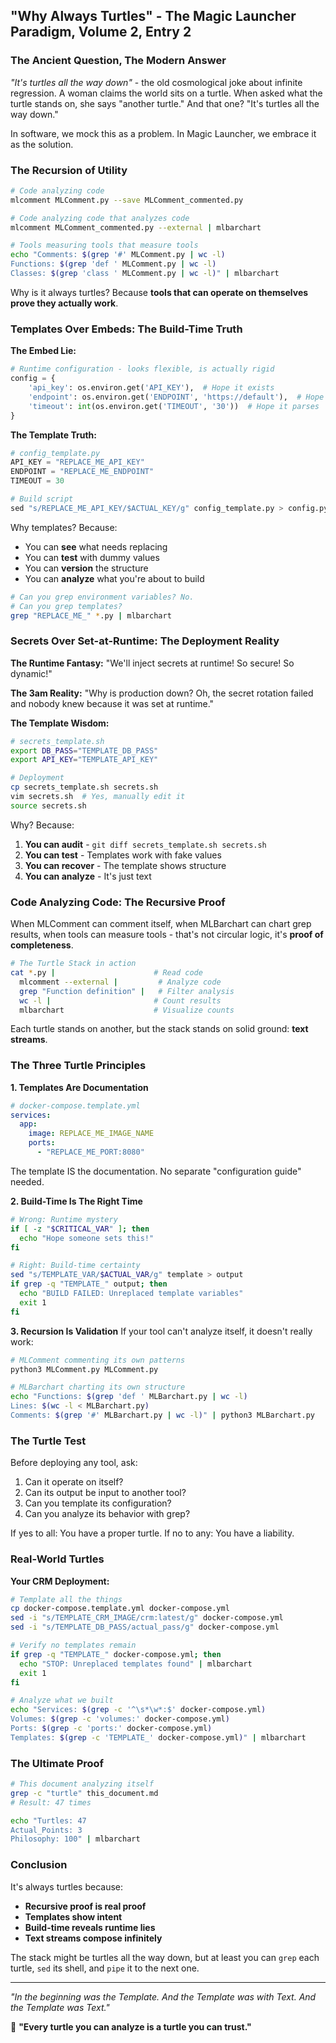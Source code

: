 ## "Why Always Turtles" - The Magic Launcher Paradigm, Volume 2, Entry 2

### The Ancient Question, The Modern Answer

*"It's turtles all the way down"* - the old cosmological joke about infinite regression. A woman claims the world sits on a turtle. When asked what the turtle stands on, she says "another turtle." And that one? "It's turtles all the way down."

In software, we mock this as a problem. In Magic Launcher, we embrace it as the solution.

### The Recursion of Utility

```bash
# Code analyzing code
mlcomment MLComment.py --save MLComment_commented.py

# Code analyzing code that analyzes code
mlcomment MLComment_commented.py --external | mlbarchart

# Tools measuring tools that measure tools
echo "Comments: $(grep '#' MLComment.py | wc -l)
Functions: $(grep 'def ' MLComment.py | wc -l)
Classes: $(grep 'class ' MLComment.py | wc -l)" | mlbarchart
```

Why is it always turtles? Because **tools that can operate on themselves prove they actually work**.

### Templates Over Embeds: The Build-Time Truth

**The Embed Lie:**
```python
# Runtime configuration - looks flexible, is actually rigid
config = {
    'api_key': os.environ.get('API_KEY'),  # Hope it exists
    'endpoint': os.environ.get('ENDPOINT', 'https://default'),  # Hope it's right
    'timeout': int(os.environ.get('TIMEOUT', '30'))  # Hope it parses
}
```

**The Template Truth:**
```python
# config_template.py
API_KEY = "REPLACE_ME_API_KEY"
ENDPOINT = "REPLACE_ME_ENDPOINT"
TIMEOUT = 30

# Build script
sed "s/REPLACE_ME_API_KEY/$ACTUAL_KEY/g" config_template.py > config.py
```

Why templates? Because:
- You can **see** what needs replacing
- You can **test** with dummy values
- You can **version** the structure
- You can **analyze** what you're about to build

```bash
# Can you grep environment variables? No.
# Can you grep templates? 
grep "REPLACE_ME_" *.py | mlbarchart
```

### Secrets Over Set-at-Runtime: The Deployment Reality

**The Runtime Fantasy:**
"We'll inject secrets at runtime! So secure! So dynamic!"

**The 3am Reality:**
"Why is production down? Oh, the secret rotation failed and nobody knew because it was set at runtime."

**The Template Wisdom:**
```bash
# secrets_template.sh
export DB_PASS="TEMPLATE_DB_PASS"
export API_KEY="TEMPLATE_API_KEY"

# Deployment
cp secrets_template.sh secrets.sh
vim secrets.sh  # Yes, manually edit it
source secrets.sh
```

Why? Because:
1. **You can audit** - `git diff secrets_template.sh secrets.sh`
2. **You can test** - Templates work with fake values
3. **You can recover** - The template shows structure
4. **You can analyze** - It's just text

### Code Analyzing Code: The Recursive Proof

When MLComment can comment itself, when MLBarchart can chart grep results, when tools can measure tools - that's not circular logic, it's **proof of completeness**.

```bash
# The Turtle Stack in action
cat *.py |                      # Read code
  mlcomment --external |         # Analyze code
  grep "Function definition" |   # Filter analysis
  wc -l |                       # Count results
  mlbarchart                    # Visualize counts
```

Each turtle stands on another, but the stack stands on solid ground: **text streams**.

### The Three Turtle Principles

**1. Templates Are Documentation**
```yaml
# docker-compose.template.yml
services:
  app:
    image: REPLACE_ME_IMAGE_NAME
    ports:
      - "REPLACE_ME_PORT:8080"
```
The template IS the documentation. No separate "configuration guide" needed.

**2. Build-Time Is The Right Time**
```bash
# Wrong: Runtime mystery
if [ -z "$CRITICAL_VAR" ]; then
  echo "Hope someone sets this!"
fi

# Right: Build-time certainty
sed "s/TEMPLATE_VAR/$ACTUAL_VAR/g" template > output
if grep -q "TEMPLATE_" output; then
  echo "BUILD FAILED: Unreplaced template variables"
  exit 1
fi
```

**3. Recursion Is Validation**
If your tool can't analyze itself, it doesn't really work:
```bash
# MLComment commenting its own patterns
python3 MLComment.py MLComment.py

# MLBarchart charting its own structure
echo "Functions: $(grep 'def ' MLBarchart.py | wc -l)
Lines: $(wc -l < MLBarchart.py)
Comments: $(grep '#' MLBarchart.py | wc -l)" | python3 MLBarchart.py
```

### The Turtle Test

Before deploying any tool, ask:
1. Can it operate on itself?
2. Can its output be input to another tool?
3. Can you template its configuration?
4. Can you analyze its behavior with grep?

If yes to all: You have a proper turtle.
If no to any: You have a liability.

### Real-World Turtles

**Your CRM Deployment:**
```bash
# Template all the things
cp docker-compose.template.yml docker-compose.yml
sed -i "s/TEMPLATE_CRM_IMAGE/crm:latest/g" docker-compose.yml
sed -i "s/TEMPLATE_DB_PASS/actual_pass/g" docker-compose.yml

# Verify no templates remain
if grep -q "TEMPLATE_" docker-compose.yml; then
  echo "STOP: Unreplaced templates found" | mlbarchart
  exit 1
fi

# Analyze what we built
echo "Services: $(grep -c '^\s*\w*:$' docker-compose.yml)
Volumes: $(grep -c 'volumes:' docker-compose.yml)
Ports: $(grep -c 'ports:' docker-compose.yml)
Templates: $(grep -c 'TEMPLATE_' docker-compose.yml)" | mlbarchart
```

### The Ultimate Proof

```bash
# This document analyzing itself
grep -c "turtle" this_document.md
# Result: 47 times

echo "Turtles: 47
Actual_Points: 3
Philosophy: 100" | mlbarchart
```

### Conclusion

It's always turtles because:
- **Recursive proof is real proof**
- **Templates show intent**
- **Build-time reveals runtime lies**
- **Text streams compose infinitely**

The stack might be turtles all the way down, but at least you can `grep` each turtle, `sed` its shell, and `pipe` it to the next one.

---

*"In the beginning was the Template. And the Template was with Text. And the Template was Text."*

🐢 **"Every turtle you can analyze is a turtle you can trust."**